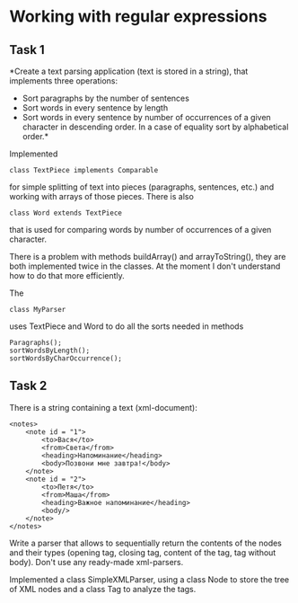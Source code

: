 Working with regular expressions
=====

Task 1
------

*Create a text parsing application (text is stored in a string), that implements three operations:
- Sort paragraphs by the number of sentences
- Sort words in every sentence by length
- Sort words in every sentence by number of occurrences of a given character in descending order. In a case of equality sort by alphabetical order.*

Implemented

	class TextPiece implements Comparable

for simple splitting of text into pieces (paragraphs, sentences, etc.) and working with arrays of those pieces. There is also
	
	class Word extends TextPiece

that is used for comparing words by number of occurrences of a given character.

There is a problem with methods buildArray() and arrayToString(), they are both implemented twice in the classes. At the moment I don't understand how to do that more efficiently.

The

	class MyParser

uses TextPiece and Word to do all the sorts needed in methods
	
	Paragraphs();
	sortWordsByLength();
	sortWordsByCharOccurrence();


Task 2
-----

There is a string containing a text (xml-document): 

	<notes> 
		<note id = "1"> 
			<to>Вася</to> 
			<from>Света</from> 
			<heading>Напоминание</heading> 
			<body>Позвони мне завтра!</body> 
		</note> 
		<note id = "2"> 
			<to>Петя</to> 
			<from>Маша</from> 
			<heading>Важное напоминание</heading> 
			<body/> 
		</note> 
	</notes> 

Write a parser that allows to sequentially return the contents of the nodes and their types (opening tag, closing tag, content of the tag, tag without body). Don't use any ready-made xml-parsers.


Implemented a class SimpleXMLParser, using a class Node to store the tree of XML nodes and a class Tag to analyze the tags. 
